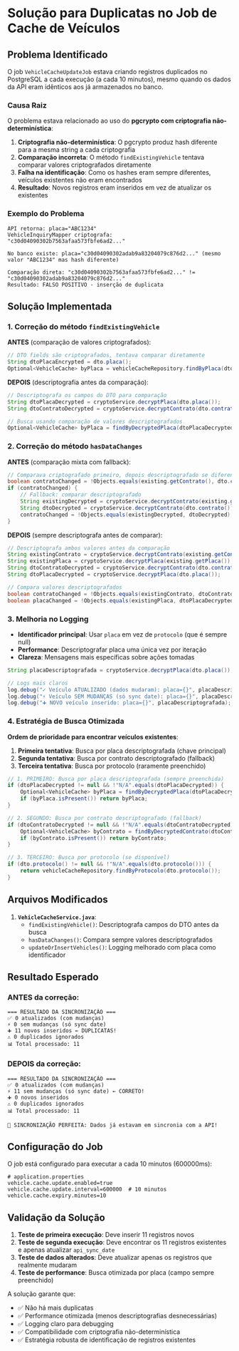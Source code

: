 # Solução para Duplicatas no Job de Cache de Veículos

## Problema Identificado

O job `VehicleCacheUpdateJob` estava criando registros duplicados no PostgreSQL a cada execução (a cada 10 minutos), mesmo quando os dados da API eram idênticos aos já armazenados no banco.

### Causa Raiz

O problema estava relacionado ao uso do **pgcrypto com criptografia não-determinística**:

1. **Criptografia não-determinística**: O pgcrypto produz hash diferente para a mesma string a cada criptografia
2. **Comparação incorreta**: O método `findExistingVehicle` tentava comparar valores criptografados diretamente
3. **Falha na identificação**: Como os hashes eram sempre diferentes, veículos existentes não eram encontrados
4. **Resultado**: Novos registros eram inseridos em vez de atualizar os existentes

### Exemplo do Problema

```
API retorna: placa="ABC1234" 
VehicleInquiryMapper criptografa: "c30d04090302b7563afaa573fbfe6ad2..."

No banco existe: placa="c30d04090302adab9a83204079c876d2..." (mesmo valor "ABC1234" mas hash diferente)

Comparação direta: "c30d04090302b7563afaa573fbfe6ad2..." != "c30d04090302adab9a83204079c876d2..."
Resultado: FALSO POSITIVO - inserção de duplicata
```

## Solução Implementada

### 1. Correção do método `findExistingVehicle`

**ANTES** (comparação de valores criptografados):
```java
// DTO fields são criptografados, tentava comparar diretamente
String dtoPlacaEncrypted = dto.placa();
Optional<VehicleCache> byPlaca = vehicleCacheRepository.findByPlaca(dtoPlacaEncrypted);
```

**DEPOIS** (descriptografia antes da comparação):
```java
// Descriptografa os campos do DTO para comparação
String dtoPlacaDecrypted = cryptoService.decryptPlaca(dto.placa());
String dtoContratoDecrypted = cryptoService.decryptContrato(dto.contrato());

// Busca usando comparação de valores descriptografados
Optional<VehicleCache> byPlaca = findByDecryptedPlaca(dtoPlacaDecrypted);
```

### 2. Correção do método `hasDataChanges`

**ANTES** (comparação mixta com fallback):
```java
// Comparava criptografado primeiro, depois descriptografado se diferente
boolean contratoChanged = !Objects.equals(existing.getContrato(), dto.contrato());
if (contratoChanged) {
    // Fallback: comparar descriptografado
    String existingDecrypted = cryptoService.decryptContrato(existing.getContrato());
    String dtoDecrypted = cryptoService.decryptContrato(dto.contrato());
    contratoChanged = !Objects.equals(existingDecrypted, dtoDecrypted);
}
```

**DEPOIS** (sempre descriptografa antes de comparar):
```java
// Descriptografa ambos valores antes da comparação
String existingContrato = cryptoService.decryptContrato(existing.getContrato());
String existingPlaca = cryptoService.decryptPlaca(existing.getPlaca());
String dtoContratoDecrypted = cryptoService.decryptContrato(dto.contrato());
String dtoPlacaDecrypted = cryptoService.decryptPlaca(dto.placa());

// Compara valores descriptografados
boolean contratoChanged = !Objects.equals(existingContrato, dtoContratoDecrypted);
boolean placaChanged = !Objects.equals(existingPlaca, dtoPlacaDecrypted);
```

### 3. Melhoria no Logging

- **Identificador principal**: Usar `placa` em vez de `protocolo` (que é sempre null)
- **Performance**: Descriptografar placa uma única vez por iteração
- **Clareza**: Mensagens mais específicas sobre ações tomadas

```java
String placaDescriptografada = cryptoService.decryptPlaca(dto.placa());

// Logs mais claros
log.debug("✓ Veículo ATUALIZADO (dados mudaram): placa={}", placaDescriptografada);
log.debug("⚡ Veículo SEM MUDANÇAS (só sync date): placa={}", placaDescriptografada);
log.debug("➕ NOVO veículo inserido: placa={}", placaDescriptografada);
```

### 4. Estratégia de Busca Otimizada

**Ordem de prioridade para encontrar veículos existentes**:

1. **Primeira tentativa**: Busca por placa descriptografada (chave principal)
2. **Segunda tentativa**: Busca por contrato descriptografado (fallback)
3. **Terceira tentativa**: Busca por protocolo (raramente preenchido)

```java
// 1. PRIMEIRO: Busca por placa descriptografada (sempre preenchida)
if (dtoPlacaDecrypted != null && !"N/A".equals(dtoPlacaDecrypted)) {
    Optional<VehicleCache> byPlaca = findByDecryptedPlaca(dtoPlacaDecrypted);
    if (byPlaca.isPresent()) return byPlaca;
}

// 2. SEGUNDO: Busca por contrato descriptografado (fallback)
if (dtoContratoDecrypted != null && !"N/A".equals(dtoContratoDecrypted)) {
    Optional<VehicleCache> byContrato = findByDecryptedContrato(dtoContratoDecrypted);
    if (byContrato.isPresent()) return byContrato;
}

// 3. TERCEIRO: Busca por protocolo (se disponível)
if (dto.protocolo() != null && !"N/A".equals(dto.protocolo())) {
    return vehicleCacheRepository.findByProtocolo(dto.protocolo());
}
```

## Arquivos Modificados

1. **`VehicleCacheService.java`**:
   - `findExistingVehicle()`: Descriptografa campos do DTO antes da busca
   - `hasDataChanges()`: Compara sempre valores descriptografados
   - `updateOrInsertVehicles()`: Logging melhorado com placa como identificador

## Resultado Esperado

### ANTES da correção:
```
=== RESULTADO DA SINCRONIZAÇÃO ===
✅ 0 atualizados (com mudanças)
⚡ 0 sem mudanças (só sync date)  
➕ 11 novos inseridos ← DUPLICATAS!
⚠️ 0 duplicados ignorados
📊 Total processado: 11
```

### DEPOIS da correção:
```
=== RESULTADO DA SINCRONIZAÇÃO ===
✅ 0 atualizados (com mudanças)
⚡ 11 sem mudanças (só sync date) ← CORRETO!
➕ 0 novos inseridos
⚠️ 0 duplicados ignorados
📊 Total processado: 11

🎯 SINCRONIZAÇÃO PERFEITA: Dados já estavam em sincronia com a API!
```

## Configuração do Job

O job está configurado para executar a cada 10 minutos (600000ms):

```properties
# application.properties
vehicle.cache.update.enabled=true
vehicle.cache.update.interval=600000  # 10 minutos
vehicle.cache.expiry.minutes=10
```

## Validação da Solução

1. **Teste de primeira execução**: Deve inserir 11 registros novos
2. **Teste de segunda execução**: Deve encontrar os 11 registros existentes e apenas atualizar `api_sync_date`
3. **Teste de dados alterados**: Deve atualizar apenas os registros que realmente mudaram
4. **Teste de performance**: Busca otimizada por placa (campo sempre preenchido)

A solução garante que:
- ✅ Não há mais duplicatas
- ✅ Performance otimizada (menos descriptografias desnecessárias)
- ✅ Logging claro para debugging
- ✅ Compatibilidade com criptografia não-determinística
- ✅ Estratégia robusta de identificação de registros existentes